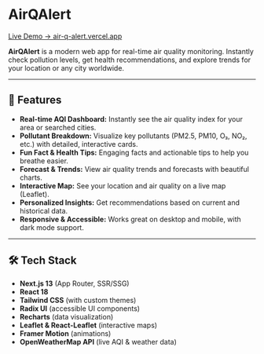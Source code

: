 # AirQAlert

[Live Demo → air-q-alert.vercel.app](https://air-q-alert.vercel.app/)

**AirQAlert** is a modern web app for real-time air quality monitoring. Instantly check pollution levels, get health recommendations, and explore trends for your location or any city worldwide.

---

## 🌟 Features
- **Real-time AQI Dashboard:** Instantly see the air quality index for your area or searched cities.
- **Pollutant Breakdown:** Visualize key pollutants (PM2.5, PM10, O₃, NO₂, etc.) with detailed, interactive cards.
- **Fun Fact & Health Tips:** Engaging facts and actionable tips to help you breathe easier.
- **Forecast & Trends:** View air quality trends and forecasts with beautiful charts.
- **Interactive Map:** See your location and air quality on a live map (Leaflet).
- **Personalized Insights:** Get recommendations based on current and historical data.
- **Responsive & Accessible:** Works great on desktop and mobile, with dark mode support.

---

## 🛠 Tech Stack
- **Next.js 13** (App Router, SSR/SSG)
- **React 18**
- **Tailwind CSS** (with custom themes)
- **Radix UI** (accessible UI components)
- **Recharts** (data visualization)
- **Leaflet & React-Leaflet** (interactive maps)
- **Framer Motion** (animations)
- **OpenWeatherMap API** (live AQI & weather data)
